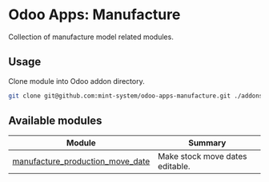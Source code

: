# Odoo Apps: Manufacture

Collection of manufacture model related modules.

## Usage

Clone module into Odoo addon directory.

```bash
git clone git@github.com:mint-system/odoo-apps-manufacture.git ./addons/manufacture
```

## Available modules

| Module                                                                | Summary                         |
| --------------------------------------------------------------------- | ------------------------------- |
| [manufacture_production_move_date](manufacture_production_move_date/) | Make stock move dates editable. |
